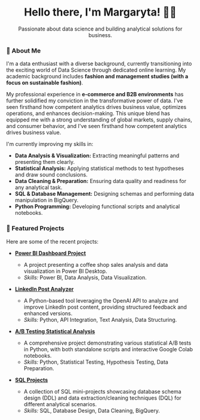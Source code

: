 <div align="center">
  <h1>Hello there, I'm Margaryta! 👋✨</h1>
  <p>Passionate about data science and building analytical solutions for business.</p>
</div>


### 🚀 About Me

I'm a data enthusiast with a diverse background, currently transitioning into the exciting world of Data Science through dedicated online learning. My academic background includes **fashion and management studies (with a focus on sustainable fashion)**.

My professional experience in **e-commerce and B2B environments** has further solidified my conviction in the transformative power of data. I've seen firsthand how competent analytics drives business value, optimizes operations, and enhances decision-making. This unique blend has equipped me with a strong understanding of global markets, supply chains, and consumer behavior, and I've seen firsthand how competent analytics drives business value.

I'm currently improving my skills in:
* **Data Analysis & Visualization:** Extracting meaningful patterns and presenting them clearly.
* **Statistical Analysis:** Applying statistical methods to test hypotheses and draw sound conclusions.
* **Data Cleaning & Preparation:** Ensuring data quality and readiness for any analytical task.
* **SQL & Database Management:** Designing schemas and performing data manipulation in BigQuery.
* **Python Programming:** Developing functional scripts and analytical notebooks.

### 🌟 Featured Projects

Here are some of the recent projects:



* **[Power BI Dashboard Project](https://github.com/margarytaz/Power-BI)**
  * A project presenting a coffee shop sales analysis and data visualization in Power BI Desktop.
  * *Skills:* Power BI, Data Analysis, Data Visualization.

* **[LinkedIn Post Analyzer](https://github.com/margarytaz/linkedin-post-analyser)**
    * A Python-based tool leveraging the OpenAI API to analyze and improve LinkedIn post content, providing structured feedback and enhanced versions.
    * *Skills:* Python, API Integration, Text Analysis, Data Structuring.

* **[A/B Testing Statistical Analysis](https://github.com/margarytaz/ab-test)**
    * A comprehensive project demonstrating various statistical A/B tests in Python, with both standalone scripts and interactive Google Colab notebooks.
    * *Skills:* Python, Statistical Testing, Hypothesis Testing, Data Preparation.

* **[SQL Projects](https://github.com/margarytaz/SQL-projects)**
    * A collection of SQL mini-projects showcasing database schema design (DDL) and data extraction/cleaning techniques (DQL) for different analytical scenarios.
    * *Skills:* SQL, Database Design, Data Cleaning, BigQuery.
